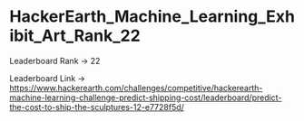 # HackerEarth_Machine_Learning_Exhibit_Art_Rank_22

Leaderboard Rank -> 22

Leaderboard Link -> https://www.hackerearth.com/challenges/competitive/hackerearth-machine-learning-challenge-predict-shipping-cost/leaderboard/predict-the-cost-to-ship-the-sculptures-12-e7728f5d/

